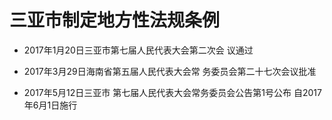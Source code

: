 # 三亚市制定地方性法规条例

- 2017年1月20日三亚市第七届人民代表大会第二次会
  议通过

- 2017年3月29日海南省第五届人民代表大会常
  务委员会第二十七次会议批准

- 2017年5月12日三亚市
  第七届人民代表大会常务委员会公告第1号公布 自2017
  年6月1日施行

<!-- INFO END -->
